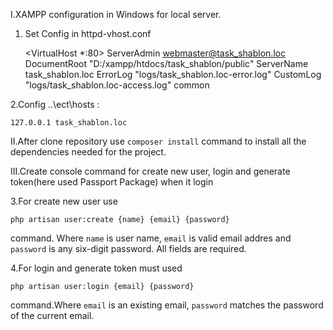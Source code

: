 I.XAMPP configuration in Windows for local server.

1. Set Config in httpd-vhost.conf


    <VirtualHost *:80>
        ServerAdmin webmaster@task_shablon.loc
        DocumentRoot "D:/xampp/htdocs/task_shablon/public"
        ServerName task_shablon.loc
        ErrorLog "logs/task_shablon.loc-error.log"
        CustomLog "logs/task_shablon.loc-access.log" common
    </VirtualHost>

2.Config ..\ect\hosts :

    127.0.0.1 task_shablon.loc

II.After clone repository use `composer install` command to install all the dependencies needed for the project.

III.Create console command for create new user, login and generate token(here used Passport Package) when it login

3.For create new user use 

    php artisan user:create {name} {email} {password}

command. Where `name` is user name, `email` is valid email addres and `password` is any six-digit password.
All fields are required.

4.For login and generate token must used

    php artisan user:login {email} {password}

command.Where `email` is an existing email, `password` matches the password of the current email.



